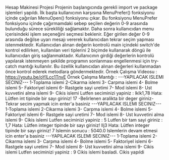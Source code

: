 Hesap Makinesi Projesi
Projenin başlangıcında gerekli import ve package işlemleri yapıldı. İlk başta kullanıcının karşısına MenuPrefer() fonksiyonu içinde çağırılan MenuOpen() fonksiyonu çıkar. Bu fonksiyonu MenuPrefer fonksiyonu içinde çağırmamdaki sebep seçilen değerin 0-9 arasında bulunduğu sürece sürekliliği sağlamaktır. Daha sonra kullanıcıdan menu içerisindeki işlem seçeneğini seçmesi beklenir. Eğer girilen değer 0-9 arasında değilse uyarı mesajı vererek kullanıcıdan tekrar seçim yapması istenmektedir.
Kullanıcıdan alınan değerin kontrolü main içindeki switch'de kontrol edilirken, kullanılan veri tiplerini 2 biçimde kullanarak döngü ile kullanıcıdan giriş sağlanmaktadır.
Kullanıcının girdiği değerlerin kontrolü yapılarak istenmeyen şekilde programın sonlanması engellenmesi için try-catch mantığı kullanılır. Bu özellik kullanıcıdan alınan değerleri kullanmadan önce kontrol ederek metodlara göndermektedir.
Örnek Çalışma Videosu : https://youtu.be/oYlLcc1TnvE
Örnek Çalışma Mantığı : 
---YAPILACAK ISLEMI SECINIZ--- 
1-Toplama islemi 2-Cikarma islemi 3- Carpma islemi 4- Bolme islemi 5- Faktoriyel islemi 6- Rastgele sayi uretimi 7- Mod islemi 
8- Ust kuvvetini alma islemi 9- Cikis islemi
Lutfen seciminizi yapiniz : lklk1,78 
Hata: Lütfen int tipinde bir sayı giriniz! 17 
-Belirlenen aralikta bir deger giriniz- 
Tekrar secim yapmak icin enter'a basiniz
---YAPILACAK ISLEMI SECINIZ--- 
1-Toplama islemi 2-Cikarma islemi 3- Carpma islemi 4- Bolme islemi 5- Faktoriyel islemi 6- Rastgele sayi uretimi 7- Mod islemi 8- Ust kuvvetini alma islemi 9- Cikis islemi
Lutfen seciminizi yapiniz : 5 
Lutfen bir tam sayi giriniz : 1,7 
Hata: Lütfen integer tipinde bir sayı giriniz! llj3
Hata: Lütfen integer tipinde bir sayı giriniz! 7
Islemin sonucu : 5040.0
Islemlerin devam etmesi icin enter'a basiniz
---YAPILACAK ISLEMI SECINIZ--- 
1-Toplama islemi 2-Cikarma islemi 3- Carpma islemi 4- Bolme islemi 5- Faktoriyel islemi 6- Rastgele sayi uretimi 7- Mod islemi 8- Ust kuvvetini alma islemi 9- Cikis islemi
Lutfen seciminizi yapiniz : 9
Cikis islemi basladi. Cikis yapıldi
